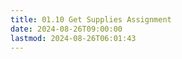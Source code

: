 ```yaml
---
title: 01.10 Get Supplies Assignment
date: 2024-08-26T09:00:00
lastmod: 2024-08-26T06:01:43
---
```

